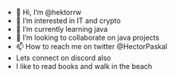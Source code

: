 - 👋 Hi, I’m @hektorrw
- 👀 I’m interested in IT and crypto
- 🌱 I’m currently learning java 
- 💞️ I’m looking to collaborate on java projects
- 📫 How to reach me on twitter @HectorPaskal
-  Lets connect on discord also 
- I like to read books and walk in the beach 

<!---
hektorrw/hektorrw is a ✨ special ✨ repository because its `README.md` (this file) appears on your GitHub profile.
You can click the Preview link to take a look at your changes.
--->
